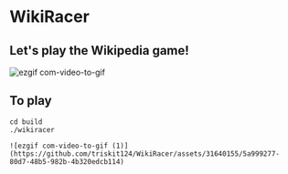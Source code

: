 # WikiRacer

## Let's play the Wikipedia game!

![ezgif com-video-to-gif](https://github.com/triskit124/WikiRacer/assets/31640155/9194ae19-33b7-4548-9f78-5141e8631b8c)

## To play
```shell
cd build
./wikiracer

![ezgif com-video-to-gif (1)](https://github.com/triskit124/WikiRacer/assets/31640155/5a999277-80d7-48b5-982b-4b320edcb114)
